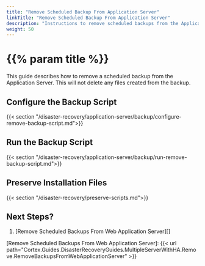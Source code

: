 ```yaml
---
title: "Remove Scheduled Backup From Application Server"
linkTitle: "Remove Scheduled Backup From Application Server"
description: "Instructions to remove scheduled backups from the Application Server."
weight: 50
---
```


# {{% param title %}}

This guide describes how to remove a scheduled backup from the Application Server. This will not delete any files created from the backup.

## Configure the Backup Script

{{< section "/disaster-recovery/application-server/backup/configure-remove-backup-script.md">}}

## Run the Backup Script

{{< section "/disaster-recovery/application-server/backup/run-remove-backup-script.md">}}

## Preserve Installation Files

{{< section "/disaster-recovery/preserve-scripts.md">}}

## Next Steps?

1. [Remove Scheduled Backups From Web Application Server][]

[Remove Scheduled Backups From Web Application Server]: {{< url path="Cortex.Guides.DisasterRecoveryGuides.MultipleServerWithHA.Remove.RemoveBackupsFromWebApplicationServer" >}}
